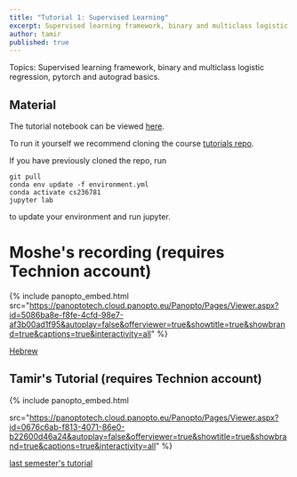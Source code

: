 ```yaml
---
title: "Tutorial 1: Supervised Learning"
excerpt: Supervised learning framework, binary and multiclass logistic regression, pytorch and autograd basics
author: tamir
published: true
---
```


Topics: Supervised learning framework, binary and multiclass logistic
regression, pytorch and autograd basics.

## Material

The tutorial notebook can be viewed [here](https://nbviewer.org/github/vistalab-technion/cs236781-tutorials/blob/master/t01%20-%20linear%20models/tutorial%201-Logistic_Regression.ipynb?flush_cache=true).

To run it yourself we recommend cloning the course [tutorials repo](https://github.com/vistalab-technion/cs236781-tutorials).

If you have previously cloned the repo, run
```shell
git pull
conda env update -f environment.yml
conda activate cs236781
jupyter lab
```
to update your environment and run jupyter.

# Moshe's recording (requires Technion account)

{% include panopto_embed.html
src="https://panoptotech.cloud.panopto.eu/Panopto/Pages/Viewer.aspx?id=5086ba8e-f8fe-4cfd-98e7-af3b00ad1f95&autoplay=false&offerviewer=true&showtitle=true&showbrand=true&captions=true&interactivity=all" %}


[Hebrew](https://panoptotech.cloud.panopto.eu/Panopto/Pages/Viewer.aspx?id=58f30706-1282-4b19-a669-b22800ce996c)


## Tamir's Tutorial (requires Technion account)

{% include panopto_embed.html

src="https://panoptotech.cloud.panopto.eu/Panopto/Pages/Viewer.aspx?id=0676c6ab-f813-4071-86e0-b22600d46a24&autoplay=false&offerviewer=true&showtitle=true&showbrand=true&captions=true&interactivity=all" %}

[last semester's tutorial](https://panoptotech.cloud.panopto.eu/Panopto/Pages/Viewer.aspx?id=c2fdee3a-227e-476d-bb6d-b0f900d54446)


